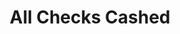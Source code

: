 ---
title: All Checks Cashed
slug: all-checks-cashed
updated-on: '2024-05-30T13:44:31.749Z'
created-on: '2024-05-30T13:41:46.671Z'
published-on: '2024-05-30T13:54:32.469Z'
f_city-state-2:
- cms/city/aurora-co.md
- cms/city/riverdale-ga.md
- cms/city/marietta-ga.md
- cms/city/jonesboro-ga.md
- cms/city/allston-ma.md
- cms/city/everett-ma.md
- cms/city/lynn-ma.md
- cms/city/somerville-ma.md
- cms/city/jamaica-plain-ma.md
- cms/city/harvard-avenue-allsto-ma.md
- cms/city/market-square-lyn-ma.md
- cms/city/market-street-lyn-ma.md
- cms/city/union-square-somervill-ma.md
f_locations:
- cms/payday-loan/all-checks-cashed-3722.md
- cms/payday-loan/all-checks-cashed-3723.md
- cms/payday-loan/all-checks-cashed-3724.md
- cms/payday-loan/all-checks-cashed-3725.md
- cms/payday-loan/all-checks-cashed-3726.md
- cms/payday-loan/all-checks-cashed-3727.md
- cms/payday-loan/all-checks-cashed-3728.md
- cms/payday-loan/all-checks-cashed-3729.md
- cms/payday-loan/all-checks-cashed-3730.md
- cms/payday-loan/all-checks-cashed-3731.md
- cms/payday-loan/all-checks-cashed-3732.md
- cms/payday-loan/all-checks-cashed-3733.md
- cms/payday-loan/all-checks-cashed-3734.md
- cms/payday-loan/all-checks-cashed-3735.md
- cms/payday-loan/all-checks-cashed-3736.md
- cms/payday-loan/all-checks-cashed-3737.md
- cms/payday-loan/all-checks-cashed-3738.md
f_states:
- cms/state/colorado.md
- cms/state/georgia.md
- cms/state/massachusetts.md
layout: '[company].html'
tags: company
---
